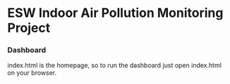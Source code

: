 # ESW Indoor Air Pollution Monitoring Project

### Dashboard

index.html is the homepage, so to run the dashboard just open index.html on your browser.
